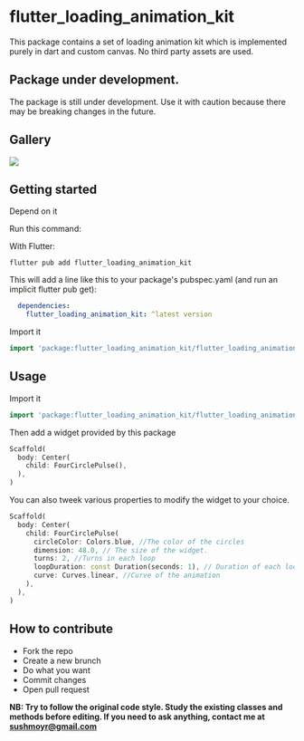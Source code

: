 # flutter_loading_animation_kit

This package contains a set of loading animation kit which is implemented purely in dart and custom canvas. No third party assets are used.

## Package under development.

The package is still under development. Use it with caution because there may be breaking changes in the future.

## Gallery

![](https://s4.gifyu.com/images/loading-kit-demo.gif)

## Getting started

Depend on it

Run this command:

With Flutter:

```
flutter pub add flutter_loading_animation_kit
```

This will add a line like this to your package's pubspec.yaml (and run an implicit flutter pub get):

```yaml
  dependencies:
    flutter_loading_animation_kit: ^latest version
```

Import it

```dart
import 'package:flutter_loading_animation_kit/flutter_loading_animation_kit.dart';
```

## Usage

Import it

```dart
import 'package:flutter_loading_animation_kit/flutter_loading_animation_kit.dart';
```

Then add a widget provided by this package

```dart
Scaffold(
  body: Center(
    child: FourCirclePulse(),
  ),
)
```

You can also tweek various properties to modify the widget to your choice.


```dart
Scaffold(
  body: Center(
    child: FourCirclePulse(
      circleColor: Colors.blue, //The color of the circles
      dimension: 48.0, // The size of the widget.
      turns: 2, //Turns in each loop
      loopDuration: const Duration(seconds: 1), // Duration of each loop
      curve: Curves.linear, //Curve of the animation
    ),
  ),
)
```

## How to contribute

- Fork the repo
- Create a new brunch
- Do what you want
- Commit changes
- Open pull request

**NB: Try to follow the original code style. Study the existing classes and methods before editing. If you need to ask anything, contact me at sushmoyr@gmail.com**

